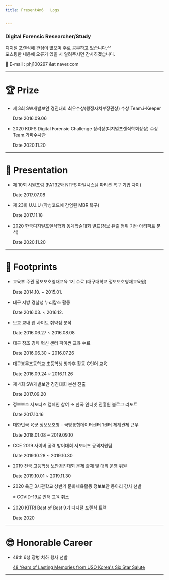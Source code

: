 ```yaml
---
title: Present4n6   Logs


---
```



### **Digital Forensic Researcher/Study**

디지털 포렌식에 관심이 많으며 주로 공부하고 있습니다.^^<br>
포스팅한 내용에 오류가 있을 시 알려주시면 감사하겠습니다.


📧 E-mail : phj100297 &at naver.com

---

# 🏆 **Prize**

- 제 3회 SW개발보안 경진대회 최우수상(행정자치부장관상) 수상 Team.i-Keeper

    Date 2016.09.06

- 2020 KDFS Digital Forensic Challenge 장려상(디지털포렌식학회장상) 수상 Team.가짜수사관

    Date 2020.11.20

---

# 📢 **Presentation**

- 제 10회 시원포럼 (FAT32와 NTFS 파일시스템 파티션 복구 기법 차이)

    Date 2017.07.08

- 제 23회 U.U.U (악성코드에 감염된 MBR 복구)

    Date 2017.11.18

- 2020 한국디지털포렌식학회 동계학술대회 발표(정보 유출 행위 기반 아티팩트 분석)

    Date 2020.11.20
---

# 💼 **Footprints**

- 교육부 주관 정보보호영재교육 1기 수료 (대구대학교 정보보호영재교육원)

    Date 2014.10. ~ 2015.01.

- 대구 지방 경찰청 누리캅스 활동

    Date 2016.03. ~ 2016.12.

- 모교 교내 웹 사이트 취약점 분석

    Date 2016.06.27 ~ 2016.08.08

- 대구 창조 경제 혁신 센터 파이썬 교육 수료

    Date 2016.06.30 ~ 2016.07.26

- 대구봉무초등학교 초등학생 방과후 활동 C언어 교육

    Date 2016.09.24 ~ 2016.11.26

- 제 4회 SW개발보안 경진대회 본선 진출

    Date 2017.09.20

- 정보보호 서포터즈 캠페인 참여 → 한국 인터넷 진흥원 블로그 리포트

    Date 2017.10.16

- 대한민국 육군 정보보호병 - 국방통합데이터센터 1센터 체계관제 근무

    Date 2018.01.08 ~ 2019.09.10

- CCE 2019 사이버 공격 방어대회 서포터즈 공격지원팀

    Date 2019.10.28 ~ 2019.10.30

- 2019 전국 고등학생 보안경진대회 문제 출제 및 대회 운영 위원

    Date 2019.10.01 ~ 2019.11.30

- 2020 육군 3사관학교 상반기 문화체육활동 정보보안 동아리 강사 선발

    ※ COVID-19로 인해 교육 취소

- 2020 KITRI Best of Best 9기 디지털 포렌식 트랙

    Date 2020

---

# 😎 **Honorable Career**

- 48th 6성 장병 치하 행사 선발

    [48 Years of Lasting Memories from USO Korea's Six Star Salute](https://korea.stripes.com/community-news/48-years-lasting-memories-uso-korea%E2%80%99s-six-star-salute)

---